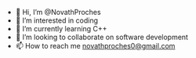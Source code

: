 - 👋 Hi, I’m @NovathProches
- 👀 I’m interested in coding
- 🌱 I’m currently learning C++
- 💞️ I’m looking to collaborate on software development
- 📫 How to reach me novathproches0@gmail.com

<!---
NovathProches/NovathProches is a ✨ special ✨ repository because its `README.md` (this file) appears on your GitHub profile.
You can click the Preview link to take a look at your changes.
--->
